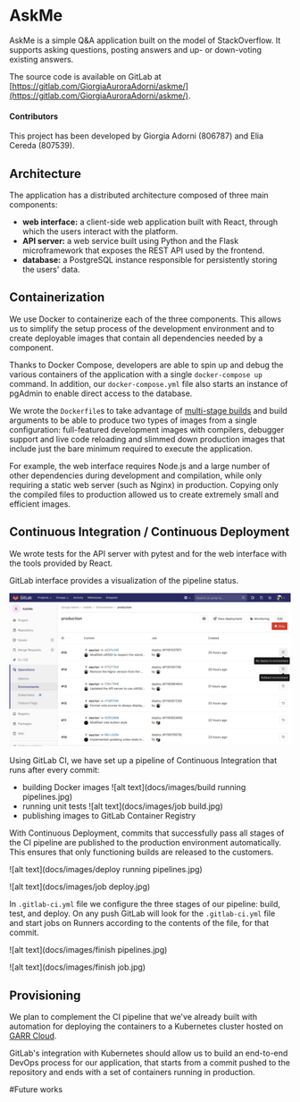 # AskMe

AskMe is a simple Q&A application built on the model of StackOverflow. It
supports asking questions, posting answers and up- or down-voting existing answers.

The source code is available on GitLab at
[https://gitlab.com/GiorgiaAuroraAdorni/askme/](https://gitlab.com/GiorgiaAuroraAdorni/askme/).

#### Contributors
This project has been developed by Giorgia Adorni (806787) and Elia Cereda (807539).


## Architecture
The application has a distributed architecture composed of three main components:
* **web interface:** a client-side web application built with React, through which 
the users interact with the platform.
* **API server:** a web service built using Python and the Flask microframework 
that exposes the REST API used by the frontend.
* **database:** a PostgreSQL instance responsible for persistently storing 
the users' data.

## Containerization
We use Docker to containerize each of the three components. This allows us to 
simplify the setup process of the development environment and to create deployable 
images that contain all dependencies needed by a component. 

Thanks to Docker Compose, developers are able to spin up and debug the various 
containers of the application with a single `docker-compose up` command.
In addition, our `docker-compose.yml` file also starts an instance of pgAdmin to
enable direct access to the database.

We wrote the `Dockerfile`s to take advantage of
[multi-stage builds](https://docs.docker.com/develop/develop-images/multistage-build)
and build arguments to be able to produce two types of images from a single 
configuration: full-featured development images with compilers, debugger support
and live code reloading and slimmed down production images that include just 
the bare minimum required to execute the application.

For example, the web interface requires Node.js and a large number of other
dependencies during development and compilation, while only requiring a static
web server (such as Nginx) in production. Copying only the compiled files to 
production allowed us to create extremely small and efficient images.


## Continuous Integration / Continuous Deployment
We wrote tests for the API server with pytest and for the web interface with the
tools provided by React.


GitLab interface provides a visualization of the pipeline status.   

![alt text](docs/images/Env-production.jpg)


Using GitLab CI, we have set up a pipeline of Continuous Integration that runs after every commit: 
 * building Docker images
![alt text](docs/images/build running pipelines.jpg)
 * running unit tests
![alt text](docs/images/job build.jpg)
 * publishing images to GitLab Container Registry

With Continuous Deployment, commits that successfully pass all stages of the CI pipeline 
are published to the production environment automatically.
This ensures that only functioning builds are released to the customers.

![alt text](docs/images/deploy running pipelines.jpg)

![alt text](docs/images/job deploy.jpg)

In `.gitlab-ci.yml` file we configure the three stages of our pipeline: build, test, and deploy.
On any push GitLab will look for the `.gitlab-ci.yml` file and start jobs on Runners 
according to the contents of the file, for that commit.

![alt text](docs/images/finish pipelines.jpg)

![alt text](docs/images/finish job.jpg)


## Provisioning
We plan to complement the CI pipeline that we've already built with automation 
for deploying the containers to a Kubernetes cluster hosted on 
[GARR Cloud](https://cloud.garr.it/containers/).

GitLab's integration with Kubernetes should allow us to build an end-to-end 
DevOps process for our application, that starts from a commit pushed to the 
repository and ends with a set of containers running in production.


#Future works